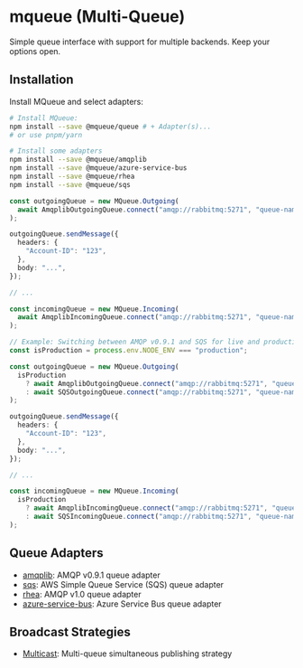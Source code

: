# mqueue (Multi-Queue)

Simple queue interface with support for multiple backends. Keep your options
open.

## Installation

Install MQueue and select adapters:

```bash
# Install MQueue:
npm install --save @mqueue/queue # + Adapter(s)...
# or use pnpm/yarn

# Install some adapters
npm install --save @mqueue/amqplib
npm install --save @mqueue/azure-service-bus
npm install --save @mqueue/rhea
npm install --save @mqueue/sqs
```

```ts
const outgoingQueue = new MQueue.Outgoing(
  await AmqplibOutgoingQueue.connect("amqp://rabbitmq:5271", "queue-name"),
);

outgoingQueue.sendMessage({
  headers: {
    "Account-ID": "123",
  },
  body: "...",
});

// ...

const incomingQueue = new MQueue.Incoming(
  await AmqplibIncomingQueue.connect("amqp://rabbitmq:5271", "queue-name"),
);
```

```ts
// Example: Switching between AMQP v0.9.1 and SQS for live and production
const isProduction = process.env.NODE_ENV === "production";

const outgoingQueue = new MQueue.Outgoing(
  isProduction
    ? await AmqplibOutgoingQueue.connect("amqp://rabbitmq:5271", "queue-name")
    : await SQSOutgoingQueue.connect("amqp://rabbitmq:5271", "queue-name"),
);

outgoingQueue.sendMessage({
  headers: {
    "Account-ID": "123",
  },
  body: "...",
});

// ...

const incomingQueue = new MQueue.Incoming(
  isProduction
    ? await AmqplibIncomingQueue.connect("amqp://rabbitmq:5271", "queue-name")
    : await SQSIncomingQueue.connect("amqp://rabbitmq:5271", "queue-name"),
);
```

## Queue Adapters

- [amqplib](https://github.com/domwebber/mqueue/blob/main/packages/amqplib/README.md):
  AMQP v0.9.1 queue adapter
- [sqs](https://github.com/domwebber/mqueue/blob/main/packages/sqs/README.md):
  AWS Simple Queue Service (SQS) queue adapter
- [rhea](https://github.com/domwebber/mqueue/blob/main/packages/rhea/README.md):
  AMQP v1.0 queue adapter
- [azure-service-bus](https://github.com/domwebber/mqueue/blob/main/packages/azure-service-bus/README.md):
  Azure Service Bus queue adapter

## Broadcast Strategies

- [Multicast](https://github.com/domwebber/mqueue/blob/main/packages/multicast/README.md):
  Multi-queue simultaneous publishing strategy
